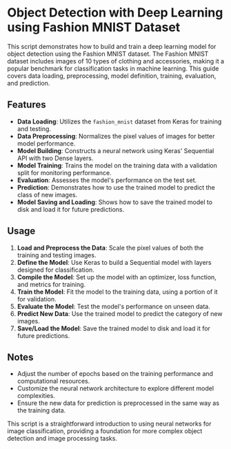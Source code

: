 # Object Detection with Deep Learning using Fashion MNIST Dataset

This script demonstrates how to build and train a deep learning model for object detection using the Fashion MNIST dataset. The Fashion MNIST dataset includes images of 10 types of clothing and accessories, making it a popular benchmark for classification tasks in machine learning. This guide covers data loading, preprocessing, model definition, training, evaluation, and prediction.

## Features

- **Data Loading**: Utilizes the `fashion_mnist` dataset from Keras for training and testing.
- **Data Preprocessing**: Normalizes the pixel values of images for better model performance.
- **Model Building**: Constructs a neural network using Keras' Sequential API with two Dense layers.
- **Model Training**: Trains the model on the training data with a validation split for monitoring performance.
- **Evaluation**: Assesses the model's performance on the test set.
- **Prediction**: Demonstrates how to use the trained model to predict the class of new images.
- **Model Saving and Loading**: Shows how to save the trained model to disk and load it for future predictions.

## Usage

1. **Load and Preprocess the Data**: Scale the pixel values of both the training and testing images.
2. **Define the Model**: Use Keras to build a Sequential model with layers designed for classification.
3. **Compile the Model**: Set up the model with an optimizer, loss function, and metrics for training.
4. **Train the Model**: Fit the model to the training data, using a portion of it for validation.
5. **Evaluate the Model**: Test the model's performance on unseen data.
6. **Predict New Data**: Use the trained model to predict the category of new images.
7. **Save/Load the Model**: Save the trained model to disk and load it for future predictions.

## Notes

- Adjust the number of epochs based on the training performance and computational resources.
- Customize the neural network architecture to explore different model complexities.
- Ensure the new data for prediction is preprocessed in the same way as the training data.

This script is a straightforward introduction to using neural networks for image classification, providing a foundation for more complex object detection and image processing tasks.
